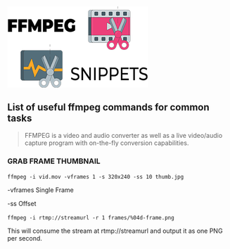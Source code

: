 ![FFmpeg Snippets](/FFMPEG-Snippets.png)

## List of useful ffmpeg commands for common tasks

> FFMPEG is a video and audio converter as well as a live video/audio capture program with on-the-fly conversion capabilities.

### GRAB FRAME THUMBNAIL    

  `ffmpeg -i vid.mov -vframes 1 -s 320x240 -ss 10 thumb.jpg`

  -vframes  Single Frame

  -ss       Offset

  `ffmpeg -i rtmp://streamurl -r 1 frames/%04d-frame.png`

  This will consume the stream at rtmp://streamurl and output it as one PNG per second.
